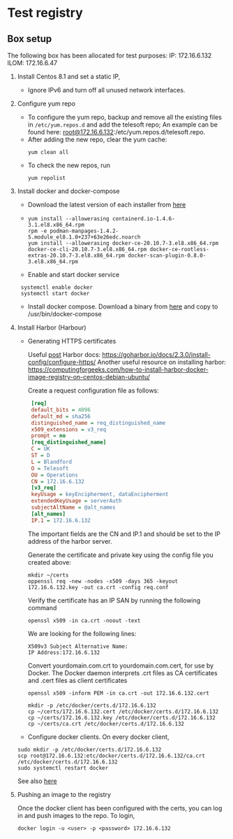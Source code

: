 # Test registry

## Box setup

The following box has been allocated for test purposes:
IP: 172.16.6.132
ILOM: 172.16.6.47

1) Install Centos 8.1 and set a static IP,
   
    - Ignore IPv6 and turn off all unused network interfaces.
    
2) Configure yum repo
   
    - To configure the yum repo, backup and remove all the existing files in `/etc/yum.repos.d` and add the telesoft repo;
   An example can be found here: root@172.16.6.132:/etc/yum.repos.d/telesoft.repo.
    -  After adding the new repo, clear the yum cache:
        ```shell
        yum clean all
        ```
    - To check the new repos, run
        ```shell
        yum repolist
        ```    

3) Install docker and docker-compose

    - Download the latest version of each installer from [here](http://docker-release-blue-prod.s3-website-us-east-1.amazonaws.com/linux/centos/8/x86_64/stable/Packages/)
    - ```shell
      yum install --allowerasing containerd.io-1.4.6-3.1.el8.x86_64.rpm
      rpm -e podman-manpages-1.4.2-5.module_el8.1.0+237+63e26edc.noarch
      yum install --allowerasing docker-ce-20.10.7-3.el8.x86_64.rpm docker-ce-cli-20.10.7-3.el8.x86_64.rpm docker-ce-rootless-extras-20.10.7-3.el8.x86_64.rpm docker-scan-plugin-0.8.0-3.el8.x86_64.rpm
      ```
    - Enable and start docker service
    ```shell
     systemctl enable docker
     systemctl start docker
    ```
   - Install docker compose. Download a binary from [here](https://github.com/docker/compose/releases) and copy to /usr/bin/docker-compose

4) Install Harbor (Harbour)

    - Generating HTTPS certificates
    
        Useful [post](https://nodeployfriday.com/posts/self-signed-cert/)
        Harbor docs: https://goharbor.io/docs/2.3.0/install-config/configure-https/
        Another useful resource on installing harbor: https://computingforgeeks.com/how-to-install-harbor-docker-image-registry-on-centos-debian-ubuntu/
      
         Create a request configuration file as follows:
        ```ini
         [req]
         default_bits = 4096
         default_md = sha256
         distinguished_name = req_distinguished_name
         x509_extensions = v3_req
         prompt = no
         [req_distinguished_name]
         C = UK
         ST = D
         L = Blandford
         O = Telesoft
         OU = Operations
         CN = 172.16.6.132
         [v3_req]
         keyUsage = keyEncipherment, dataEncipherment
         extendedKeyUsage = serverAuth
         subjectAltName = @alt_names
         [alt_names]
         IP.1 = 172.16.6.132
         ```
         The important fields are the CN and IP.1 and should be set to the IP address of the harbor server.
    
         Generate the certificate and private key using the config file you created above:
         ```shell
         mkdir ~/certs
         oppenssl req -new -nodes -x509 -days 365 -keyout 172.16.6.132.key -out ca.crt -config req.conf
         ```
         Verify the certificate has an IP SAN by running the following command
         ```shell
         openssl x509 -in ca.crt -noout -text
         ```
         We are looking for the following lines:
         ```shell
         X509v3 Subject Alternative Name:
         IP Address:172.16.6.132
         ```
         Convert yourdomain.com.crt to yourdomain.com.cert, for use by Docker. The Docker daemon interprets .crt 
         files as CA certificates and .cert files as client certificates
         ```shell
         openssl x509 -inform PEM -in ca.crt -out 172.16.6.132.cert
         ```
      
         ```shell
         mkdir -p /etc/docker/certs.d/172.16.6.132
         cp ~/certs/172.16.6.132.cert /etc/docker/certs.d/172.16.6.132
         cp ~/certs/172.16.6.132.key /etc/docker/certs.d/172.16.6.132
         cp ~/certs/ca.crt /etc/docker/certs.d/172.16.6.132
         ```
   - Configure docker clients.
    On every docker client, 
      
    ```shell
    sudo mkdir -p /etc/docker/certs.d/172.16.6.132
    scp root@172.16.6.132:etc/docker/certs.d/172.16.6.132/ca.crt /etc/docker/certs.d/172.16.6.132
    sudo systemctl restart docker
    ```
   See also [here](https://goharbor.io/docs/1.10/working-with-projects/working-with-images/pulling-pushing-images/)
   
5) Pushing an image to the registry

   Once the docker client has been configured with the certs, you can log in and push images to the repo. To login,
   ```shell
   docker login -u <user> -p <password> 172.16.6.132
   ```


